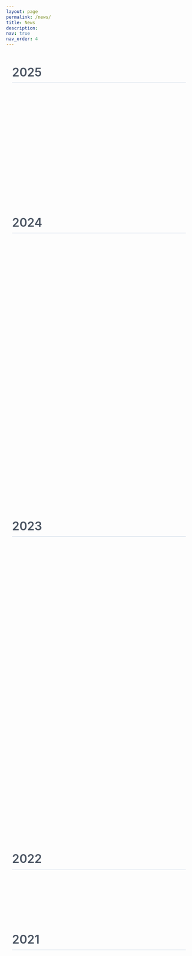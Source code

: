 ```yaml
---
layout: page
permalink: /news/
title: News
description:
nav: true
nav_order: 4
---
```


<style>
/* 主体样式 */
.news-section {
  margin: 2rem 0;
  padding: 0 1rem;
}

/* 年份分隔标题 */
.news-year {
  font-size: 2rem;
  font-weight: 600;
  margin: 3rem 0 1.5rem;
  border-bottom: 2px solid #e2e8f0;
  padding-bottom: 0.5rem;
  color: #4b5563;
}

/* 单条新闻卡片 */
.news-item {
  margin-bottom: 2.5rem;
  opacity: 0;
  transform: translateY(30px);
  transition: opacity 0.7s ease-out, transform 0.7s ease-out;
}
.news-item.visible {
  opacity: 1;
  transform: translateY(0);
}

/* 新闻标题 */
.news-item h4 {
  font-size: 1.25rem;
  font-weight: 600;
  margin-bottom: 0.5rem;
  color: #1f2937;
}

/* 新闻正文 */
.news-item p {
  margin-bottom: 0.5rem;
  line-height: 1.7;
  font-size: 1rem;
  color: #374151;
}

/* 图片展示区域 */
.news-gallery {
  display: flex;
  flex-wrap: wrap;
  justify-content: center;
  gap: 0.75rem;
  margin-top: 1rem;
}

/* 单张图样式 */
.news-gallery img {
  width: 100%;
  max-width: 220px;
  height: auto;
  border-radius: 0.5rem;
  box-shadow: 0 2px 6px rgba(0, 0, 0, 0.1);
  object-fit: cover;
}
</style>

<div class="news-section">

   <div class="news-year">2025</div>
  <div class="news-item">
    <h4>March</h4>
    <p>
     Our paper "Collision-free Source Seeking Control Methods for Unicycle Robots is now online at TAC, check it out <a href="https://ieeexplore.ieee.org/abstract/document/10735338">here</a> :)
    </p>
  </div>
  
   <div class="news-item">
    <h4>February</h4>
    <p>
     I have started my postdoc journey at <a href="https://www.tudelft.nl/lr/organisatie/afdelingen/control-and-operations/control-and-simulation">Control and Simulation (C&S)</a>, Delft University of Technology (TU Delft). Excited to explore the challenges from ground mobile robots to aerial robots!
    </p>
  </div>


  <div class="news-year">2024</div>

  <div class="news-item">
    <h4>October</h4>
    <p>
      Our work <a href="https://ieeexplore.ieee.org/document/10735338">"Collision-free Source Seeking Control Methods for Unicycle Robots"</a> is officially accepted in <strong>IEEE Transactions on Automatic Control (TAC)</strong>! This is a key part of my PhD thesis and proposes three control barrier function (CBF) designs for solving the mixed relative degree problem in unicycle robot control. Many thanks to my advisor Prof. Bayu Jayawardhana for the insightful discussions and unwavering support! 😊
    </p>
  </div>

  <div class="news-item">
    <h4>June</h4>
    <p>Honored to be a keynote speaker at the 6th AI QianTang Forum, School of Automation (School of AI), Hangzhou Dianzi University, China. Thanks to Prof. Jiming Chen and Prof. Jiuwen Cao for the warm invitation and welcome!</p>
    <div class="news-gallery">
      <img src="/assets/img/news/hangzhou_1.jpg" alt="Hangzhou Talk 1">
      <img src="/assets/img/news/hangzhou_2.jpg" alt="Hangzhou Talk 2">
    </div>
  </div>

  <div class="news-item">
    <h4>January</h4>
    <p>🎓 I am excited to announce that I have defended my <strong>Ph.D. thesis</strong> <a href="https://research.rug.nl/en/publications/motion-control-for-nonholonomic-unicycle-robots">"Motion control for nonholonomic unicycle robots"</a>. This work addresses source-seeking, collision avoidance, and flocking cohesion, both from theoretical and experimental perspectives.</p>
  </div>

  <div class="news-year">2023</div>

  <div class="news-item">
    <h4>November</h4>
    <p>Visited Prof. Qinghua Yang's group at Shanghai University and shared my PhD work. Great to be back on campus!</p>
  </div>

  <div class="news-item">
    <h4>October</h4>
    <p>Visited Prof. Wenan Zhang's group at Zhejiang University of Technology. Thanks for the kind invitation!</p>
  </div>

  <div class="news-item">
    <h4>September</h4>
    <p>Participated in the "Five Decades of Systems and Control Theory in Groningen" to celebrate the 50th anniversary of the Systems & Control group at the University of Groningen.</p>
  </div>

  <div class="news-item">
    <h4>June</h4>
    <p>Visited Prof. Karl Henrik Johansson’s group at KTH, Sweden, to present my work on motion control of nonholonomic robots. Many thanks for the invitation and engaging discussions.</p>
  </div>

  <div class="news-item">
    <h4>March</h4>
    <p>Attended the 42nd Benelux Meeting on Systems and Control in Elspeet, Netherlands. Presented our paper <em>"Collision-free Source Seeking and Flocking Control of Multi-agents with Connectivity Preservation"</em> and received my DISC certificates!</p>
    <div class="news-gallery">
      <img src="/assets/img/news/disc_2023_1.jpg" alt="DISC 1">
      <img src="/assets/img/news/disc_2023_2.jpg" alt="DISC 2">
    </div>
  </div>

  <div class="news-year">2022</div>
  <div class="news-item">
    <h4>March</h4>
    <p>Joined the DISC Winter Course on Data Learning & Dynamics at the Intersection of Neuroscience and Control.</p>
  </div>

  <div class="news-year">2021</div>
  <div class="news-item">
    <h4>October</h4>
    <p>Presented our source-seeking work at IROS 2021 (virtual), as an invited <strong>T-RO</strong> paper.</p>
  </div>

  <div class="news-item">
    <h4>July</h4>
    <p>Presented <em>"Source-Seeking Control of Unicycle Robots With 3D-Printed Flexible Sensors"</em> at the 10th Benelux Meeting in Rotterdam.</p>
  </div>

  <div class="news-item">
    <h4>June</h4>
    <p>Joined the DISC Summer School 2021: Planning, Learning and Control for Multi-Robot and Multi-Agent Systems (Rotterdam).</p>
  </div>

  <div class="news-item">
    <h4>April</h4>
    <p>Our paper <a href="https://ieeexplore.ieee.org/document/9458274"><em>"Source Seeking Control of Unicycle Robots with 3D-printed Flexible Piezoresistive Sensors"</em></a> was accepted by <strong>IEEE Transactions on Robotics (TRO)</strong>! Huge thanks to Prof. Bayu Jayawardhana, Prof. Ajay Giri Prakash Kottapalli, and Dr. Amar Kamat for the fruitful collaboration!</p>
  </div>

</div>

<script>
  document.addEventListener("DOMContentLoaded", function () {
    const observer = new IntersectionObserver(entries => {
      entries.forEach(entry => {
        if (entry.isIntersecting) {
          entry.target.classList.add("visible");
        }
      });
    }, {
      threshold: 0.15
    });

    document.querySelectorAll(".news-item").forEach(el => {
      observer.observe(el);
    });
  });
</script>
